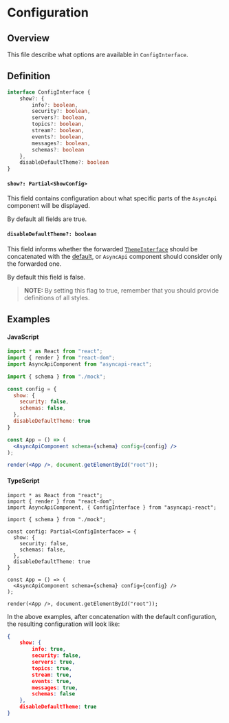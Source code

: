 # Configuration

## Overview

This file describe what options are available in `ConfigInterface`.

## Definition

``` typescript
interface ConfigInterface {
    show?: {
        info?: boolean,
        security?: boolean,
        servers?: boolean,
        topics?: boolean,
        stream?: boolean,
        events?: boolean,
        messages?: boolean,
        schemas?: boolean
    },
    disableDefaultTheme?: boolean
}
```

#### `show?: Partial<ShowConfig>`

This field contains configuration about what specific parts of the `AsyncApi` component will be displayed.

By default all fields are true.

#### `disableDefaultTheme?: boolean`

This field informs whether the forwarded [`ThemeInterface`](../library/src/theme/theme.ts#L5) should be concatenated with the [default](../library/src/theme/default.ts), or `AsyncApi` component should consider only the forwarded one.

By default this field is false.

> **NOTE:** By setting this flag to true, remember that you should provide definitions of all styles.

## Examples

#### JavaScript

``` jsx
import * as React from "react";
import { render } from "react-dom";
import AsyncApiComponent from "asyncapi-react";

import { schema } from "./mock";

const config = {
  show: {
    security: false,
    schemas: false,
  },
  disableDefaultTheme: true
}

const App = () => (
  <AsyncApiComponent schema={schema} config={config} />
);

render(<App />, document.getElementById("root"));
```

#### TypeScript

``` tsx
import * as React from "react";
import { render } from "react-dom";
import AsyncApiComponent, { ConfigInterface } from "asyncapi-react";

import { schema } from "./mock";

const config: Partial<ConfigInterface> = {
  show: {
    security: false,
    schemas: false,
  },
  disableDefaultTheme: true
}

const App = () => (
  <AsyncApiComponent schema={schema} config={config} />
);

render(<App />, document.getElementById("root"));
```

In the above examples, after concatenation with the default configuration, the resulting configuration will look like:

``` json
{
    show: {
        info: true,
        security: false,
        servers: true,
        topics: true,
        stream: true,
        events: true,
        messages: true,
        schemas: false
    },
    disableDefaultTheme: true
}
```
